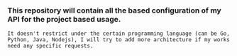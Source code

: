 ### This repository will contain all the based configuration of my API for the project based usage.

    It doesn't restrict under the certain programming language (can be Go, Python, Java, Nodejs), I will try to add more architecture if my works need any specific requests.
